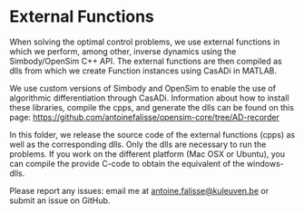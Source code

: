 External Functions
==================

When solving the optimal control problems, we use external functions in which
we perform, among other, inverse dynamics using the Simbody/OpenSim C++ API.
The external functions are then compiled as dlls from which we create Function instances 
using CasADi in MATLAB. 

We use custom versions of Simbody and OpenSim to enable the use of algorithmic
differentiation through CasADi. Information about how to install these libraries, compile
the cpps, and generate the dlls can be found on this page: https://github.com/antoinefalisse/opensim-core/tree/AD-recorder

In this folder, we release the source code of the external functions (cpps)
as well as the corresponding dlls. Only the dlls are necessary to run the problems.
If you work on the different platform (Mac OSX or Ubuntu), you can compile the provide C-code to
obtain the equivalent of the windows-dlls. 

Please report any issues: email me at antoine.falisse@kuleuven.be or submit an issue on GitHub.